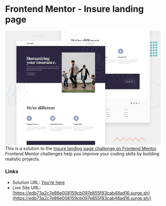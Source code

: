 # Frontend Mentor - Insure landing page

![Design preview for the Insure landing page coding challenge](./desktop-preview.jpg)
This is a solution to the [Insure landing page challenge on Frontend Mentor](https://www.frontendmentor.io/challenges/insure-landing-page-uTU68JV8). Frontend Mentor challenges help you improve your coding skills by building realistic projects.

### Links

- Solution URL: [You're here](https://github.com/xphstos/insure-landing-page)
- Live Site URL: [https://edb73a2c7e86e008159cb097e855f83cab48ad16.surge.sh](https://edb73a2c7e86e008159cb097e855f83cab48ad16.surge.sh/)
